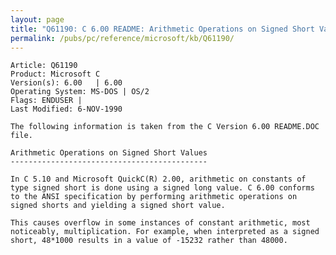 ```yaml
---
layout: page
title: "Q61190: C 6.00 README: Arithmetic Operations on Signed Short Values"
permalink: /pubs/pc/reference/microsoft/kb/Q61190/
---
```


	Article: Q61190
	Product: Microsoft C
	Version(s): 6.00   | 6.00
	Operating System: MS-DOS | OS/2
	Flags: ENDUSER |
	Last Modified: 6-NOV-1990
	
	The following information is taken from the C Version 6.00 README.DOC
	file.
	
	Arithmetic Operations on Signed Short Values
	--------------------------------------------
	
	In C 5.10 and Microsoft QuickC(R) 2.00, arithmetic on constants of
	type signed short is done using a signed long value. C 6.00 conforms
	to the ANSI specification by performing arithmetic operations on
	signed shorts and yielding a signed short value.
	
	This causes overflow in some instances of constant arithmetic, most
	noticeably, multiplication. For example, when interpreted as a signed
	short, 48*1000 results in a value of -15232 rather than 48000.
